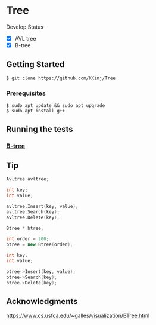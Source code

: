 # Tree

Develop Status
- [x] AVL tree
- [x] B-tree

## Getting Started
```
$ git clone https://github.com/KKimj/Tree
```

### Prerequisites
```
$ sudo apt update && sudo apt upgrade
$ sudo apt install g++
```

## Running the tests

### [B-tree](b-tree/README.md)


## Tip
```c++
Avltree avltree;

int key;
int value;

avltree.Insert(key, value);
avltree.Search(key);
avltree.Delete(key);

```

```c++
Btree * btree;

int order = 200;
btree = new Btree(order);

int key;
int value;

btree->Insert(key, value);
btree->Search(key);
btree->Delete(key);

```

## Acknowledgments
https://www.cs.usfca.edu/~galles/visualization/BTree.html
